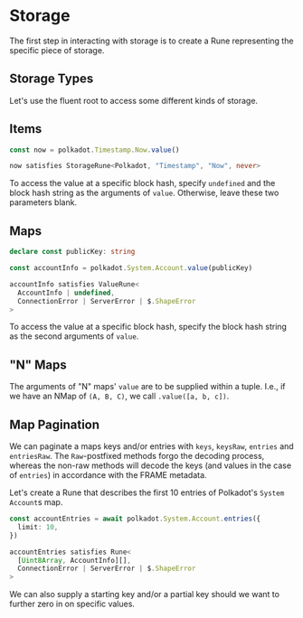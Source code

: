 # Storage

The first step in interacting with storage is to create a Rune representing the
specific piece of storage.

## Storage Types

Let's use the fluent root to access some different kinds of storage.

## Items

```ts
const now = polkadot.Timestamp.Now.value()

now satisfies StorageRune<Polkadot, "Timestamp", "Now", never>
```

To access the value at a specific block hash, specify `undefined` and the block
hash string as the arguments of `value`. Otherwise, leave these two parameters
blank.

## Maps

```ts
declare const publicKey: string

const accountInfo = polkadot.System.Account.value(publicKey)

accountInfo satisfies ValueRune<
  AccountInfo | undefined,
  ConnectionError | ServerError | $.ShapeError
>
```

To access the value at a specific block hash, specify the block hash string as
the second arguments of `value`.

## "N" Maps

The arguments of "N" maps' `value` are to be supplied within a tuple. I.e., if
we have an NMap of `(A, B, C)`, we call `.value([a, b, c])`.

## Map Pagination

We can paginate a maps keys and/or entries with `keys`, `keysRaw`, `entries` and
`entriesRaw`. The `Raw`-postfixed methods forgo the decoding process, whereas
the non-raw methods will decode the keys (and values in the case of `entries`)
in accordance with the FRAME metadata.

Let's create a Rune that describes the first 10 entries of Polkadot's `System`
`Account`s map.

```ts
const accountEntries = await polkadot.System.Account.entries({
  limit: 10,
})

accountEntries satisfies Rune<
  [Uint8Array, AccountInfo][],
  ConnectionError | ServerError | $.ShapeError
>
```

We can also supply a starting key and/or a partial key should we want to further
zero in on specific values.
